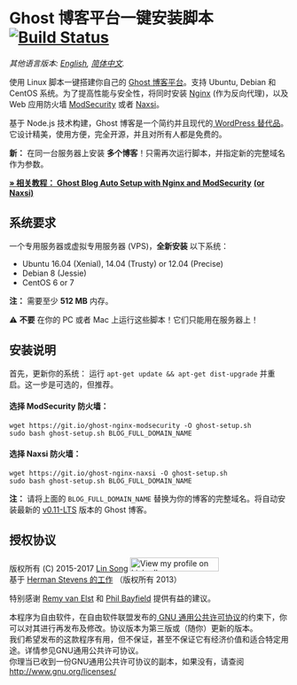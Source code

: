 ﻿# Ghost 博客平台一键安装脚本 &nbsp;[![Build Status](https://travis-ci.org/hwdsl2/setup-ghost-blog.svg?branch=master)](https://travis-ci.org/hwdsl2/setup-ghost-blog)

*其他语言版本: [English](README.md), [简体中文](README-zh.md).*

使用 Linux 脚本一键搭建你自己的 <a href="https://github.com/TryGhost/Ghost" target="_blank">Ghost 博客平台</a>。支持 Ubuntu, Debian 和 CentOS 系统。为了提高性能与安全性，将同时安装 <a href="http://nginx.org/en/" target="_blank">Nginx</a> (作为反向代理)，以及 Web 应用防火墙 <a href="https://www.modsecurity.org/" target="_blank">ModSecurity</a> 或者 <a href="https://github.com/nbs-system/naxsi" target="_blank">Naxsi</a>。

基于 Node.js 技术构建，Ghost 博客是一个简约并且现代的<a href="https://ghost.org/vs/wordpress/" target="_blank"> WordPress 替代品</a>。它设计精美，使用方便，完全开源，并且对所有人都是免费的。

**新：** 在同一台服务器上安装 **多个博客**！只需再次运行脚本，并指定新的完整域名作为参数。

<a href="https://blog.ls20.com/install-ghost-0-3-3-with-nginx-and-modsecurity/" target="_blank">**&raquo; 相关教程： Ghost Blog Auto Setup with Nginx and ModSecurity**</a> <a href="https://blog.ls20.com/install-ghost-0-4-with-nginx-and-naxsi-on-ubuntu/" target="_blank">**(or Naxsi)**</a>

## 系统要求

一个专用服务器或虚拟专用服务器 (VPS)，**全新安装** 以下系统：   
- Ubuntu 16.04 (Xenial), 14.04 (Trusty) or 12.04 (Precise)
- Debian 8 (Jessie)
- CentOS 6 or 7

**注：** 需要至少 **512 MB** 内存。

:warning: **不要** 在你的 PC 或者 Mac 上运行这些脚本！它们只能用在服务器上！

## 安装说明

首先，更新你的系统： 运行 `apt-get update && apt-get dist-upgrade` 并重启。这一步是可选的，但推荐。

#### 选择 ModSecurity 防火墙：

```
wget https://git.io/ghost-nginx-modsecurity -O ghost-setup.sh
sudo bash ghost-setup.sh BLOG_FULL_DOMAIN_NAME
```

#### 选择 Naxsi 防火墙：

```
wget https://git.io/ghost-nginx-naxsi -O ghost-setup.sh
sudo bash ghost-setup.sh BLOG_FULL_DOMAIN_NAME
```

**注：** 请将上面的 `BLOG_FULL_DOMAIN_NAME` 替换为你的博客的完整域名。将自动安装最新的 <a href="https://dev.ghost.org/lts/" target="_blank">v0.11-LTS</a> 版本的 Ghost 博客。

## 授权协议

版权所有 (C) 2015-2017 <a href="https://www.linkedin.com/in/linsongui" target="_blank">Lin Song</a> <a href="https://www.linkedin.com/in/linsongui" target="_blank"><img src="https://static.licdn.com/scds/common/u/img/webpromo/btn_viewmy_160x25.png" width="160" height="25" border="0" alt="View my profile on LinkedIn"></a>   
基于 <a href="https://blog.igbuend.com/dude-looks-like-a-ghost/" target="_blank">Herman Stevens 的工作</a> （版权所有 2013）

特别感谢 <a href="https://raymii.org" target="_blank">Remy van Elst</a> 和 <a href="https://philio.me" target="_blank">Phil Bayfield</a> 提供有益的建议。

本程序为自由软件，在自由软件联盟发布的<a href="https://www.gnu.org/licenses/gpl.html" target="_blank"> GNU 通用公共许可协议</a>的约束下，你可以对其进行再发布及修改。协议版本为第三版或（随你）更新的版本。   
我们希望发布的这款程序有用，但不保证，甚至不保证它有经济价值和适合特定用途。详情参见GNU通用公共许可协议。   
你理当已收到一份GNU通用公共许可协议的副本，如果没有，请查阅 <http://www.gnu.org/licenses/>   